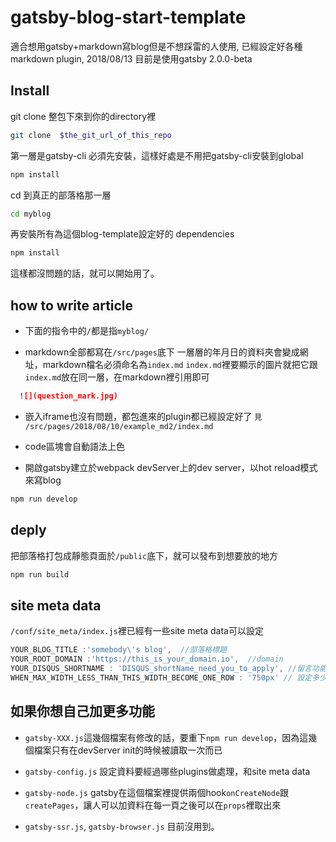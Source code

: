 # gatsby-blog-start-template
適合想用gatsby+markdown寫blog但是不想踩雷的人使用,
已經設定好各種markdown plugin,
2018/08/13  目前是使用gatsby 2.0.0-beta

## Install

git clone 整包下來到你的directory裡
```sh
git clone  $the_git_url_of_this_repo
```

第一層是gatsby-cli 必須先安裝，這樣好處是不用把gatsby-cli安裝到global
```sh
npm install
```

cd 到真正的部落格那一層
```sh
cd myblog
```

再安裝所有為這個blog-template設定好的 dependencies 
```sh
npm install
```

這樣都沒問題的話，就可以開始用了。

## how to write article
- 下面的指令中的`/`都是指`myblog/`

- markdown全部都寫在`/src/pages`底下
一層層的年月日的資料夾會變成網址，markdown檔名必須命名為`index.md`
`index.md`裡要顯示的圖片就把它跟`index.md`放在同一層，在markdown裡引用即可
```markdown
  ![](question_mark.jpg)
```

- 嵌入iframe也沒有問題，都包進來的plugin都已經設定好了
`見 /src/pages/2018/08/10/example_md2/index.md`

- code區塊會自動語法上色

- 開啟gatsby建立於webpack devServer上的dev server，以hot reload模式來寫blog
```sh
npm run develop
```

## deply
把部落格打包成靜態頁面於`/public`底下，就可以發布到想要放的地方
```sh
npm run build
```

## site meta data
`/conf/site_meta/index.js`裡已經有一些site meta data可以設定
  ```javaScript
  YOUR_BLOG_TITLE :'somebody\'s blog',  //部落格標題
  YOUR_ROOT_DOMAIN :'https://this_is_your_domain.io',  //domain
  YOUR_DISQUS_SHORTNAME : 'DISQUS_shortName_need_you_to_apply', //留言功能的Disqus shortname,要啟用的話要自己去Disqus申請
  WHEN_MAX_WIDTH_LESS_THAN_THIS_WIDTH_BECOME_ONE_ROW : '750px' // 設定多少寬度以下兩欄的排版會變一欄
```


## 如果你想自己加更多功能

- `gatsby-XXX.js`這幾個檔案有修改的話，要重下`npm run develop`，因為這幾個檔案只有在devServer init的時候被讀取一次而已

- `gatsby-config.js` 設定資料要經過哪些plugins做處理，和site meta data


- `gatsby-node.js`  gatsby在這個檔案裡提供兩個hook`onCreateNode`跟`createPages`，讓人可以加資料在每一頁之後可以在`props`裡取出來

- `gatsby-ssr.js`, `gatsby-browser.js` 目前沒用到。



